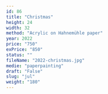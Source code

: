 ```yaml
---
id: 86
title: "Christmas"
height: 24
width: 32
method: "Acrylic on Hahnemühle paper"
year: 2022
price: "750"
exPrice: "850"
status: ""
fileName: "2022-christmas.jpg"
medie: "paperpainting"
draft: "False"
slug: "jul"
weight: "180"
---
```

